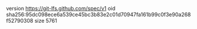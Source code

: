 version https://git-lfs.github.com/spec/v1
oid sha256:95dc098ece6a539ce45bc3b83e2c01d70947fa161b99c0f3e90a268f52790308
size 5761
